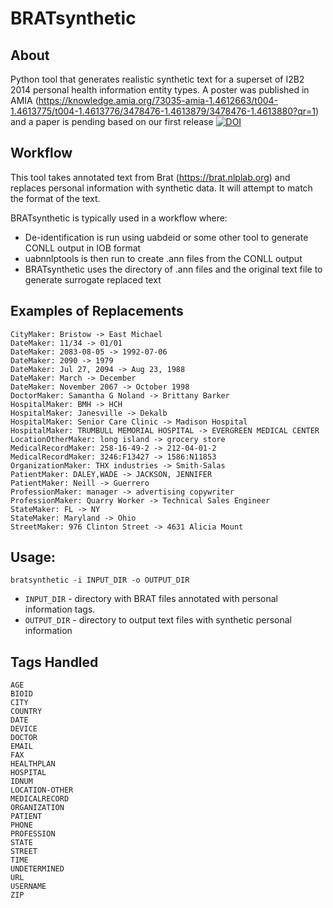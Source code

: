 # BRATsynthetic

## About

Python tool that generates realistic synthetic text for a superset of I2B2 2014 personal health information entity types. 
A poster was published in AMIA (https://knowledge.amia.org/73035-amia-1.4612663/t004-1.4613775/t004-1.4613776/3478476-1.4613879/3478476-1.4613880?qr=1) 
and a paper is pending based on our first release [![DOI](https://zenodo.org/badge/290890218.svg)](https://zenodo.org/badge/latestdoi/290890218)

## Workflow
This tool takes annotated text from Brat (https://brat.nlplab.org) and replaces personal information with synthetic data. It will attempt to match the format of the text.

BRATsynthetic is typically used in a workflow where:
* De-identification is run using uabdeid or some other tool to generate CONLL output in IOB format
* uabnnlptools is then run to create .ann files from the CONLL output
* BRATsynthetic uses the directory of .ann files and the original text file to generate surrogate replaced text



## Examples of Replacements

```
CityMaker: Bristow -> East Michael
DateMaker: 11/34 -> 01/01
DateMaker: 2083-08-05 -> 1992-07-06
DateMaker: 2090 -> 1979
DateMaker: Jul 27, 2094 -> Aug 23, 1988
DateMaker: March -> December
DateMaker: November 2067 -> October 1998
DoctorMaker: Samantha G Noland -> Brittany Barker
HospitalMaker: BMH -> HCH
HospitalMaker: Janesville -> Dekalb
HospitalMaker: Senior Care Clinic -> Madison Hospital
HospitalMaker: TRUMBULL MEMORIAL HOSPITAL -> EVERGREEN MEDICAL CENTER
LocationOtherMaker: long island -> grocery store
MedicalRecordMaker: 258-16-49-2 -> 212-04-01-2
MedicalRecordMaker: 3246:F13427 -> 1586:N11853
OrganizationMaker: THX industries -> Smith-Salas
PatientMaker: DALEY,WADE -> JACKSON, JENNIFER
PatientMaker: Neill -> Guerrero
ProfessionMaker: manager -> advertising copywriter
ProfessionMaker: Quarry Worker -> Technical Sales Engineer
StateMaker: FL -> NY
StateMaker: Maryland -> Ohio
StreetMaker: 976 Clinton Street -> 4631 Alicia Mount
```

## Usage:

`bratsynthetic -i INPUT_DIR -o OUTPUT_DIR`

* `INPUT_DIR` - directory with BRAT files annotated with personal information tags.
* `OUTPUT_DIR` - directory to output text files with synthetic personal information

## Tags Handled

```
AGE
BIOID
CITY
COUNTRY
DATE
DEVICE
DOCTOR
EMAIL
FAX
HEALTHPLAN
HOSPITAL
IDNUM
LOCATION-OTHER
MEDICALRECORD
ORGANIZATION
PATIENT
PHONE
PROFESSION
STATE
STREET
TIME
UNDETERMINED
URL
USERNAME
ZIP
```


[comment]: <> (## TODO)

